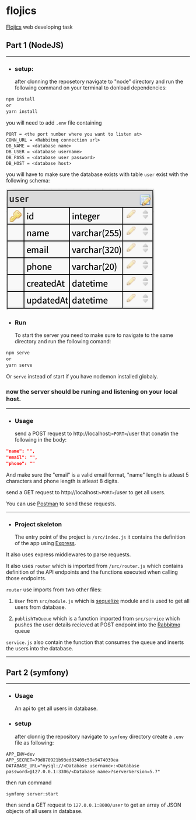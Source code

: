 # flojics

[Flojics](https://flojics.com) web developing task

## Part 1 (NodeJS)

---

- ### setup:
  after clonning the reposetory navigate to "node" directory and run the following command on your terminal to donload dependencies:

```bash
npm install
or
yarn install
```

you will need to add `.env` file containing

```
PORT = <the port number where you want to listen at>
CONN_URL = <Rabbitmq connection url>
DB_NAME = <database name>
DB_USER = <database username>
DB_PASS = <database user password>
DB_HOST = <database host>
```

you will have to make sure the database exists with table `user` exist with the following schema:

![user schema](./database.png)

- ### Run
  To start the server you need to make sure to navigate to the same directory and run the following comand:

```bash
npm serve
or
yarn serve
```

Or `serve` instead of start if you have nodemon installed globaly.

### now the server should be runing and listening on your local host.

---

- ### Usage
  send a POST request to http://localhost:`<PORT>`/user that conatin the following in the body:

```json
"name": "",
"email": "",
"phone": ""

```

And make sure the "email" is a valid email format, "name" length is atleast 5 characters and phone length is atleast 8 digits.

send a GET request to http://localhost:`<PORT>`/user to get all users.

You can use [Postman](https://www.postman.com) to send these requests.

---

- ### Project skeleton
  The entry point of the project is `/src/index.js`
  it contains the definition of the app using [Express](https://expressjs.com).

It also uses express middlewares to parse requests.

It also uses `router` which is imported from `/src/router.js` which contains definition of the API endpoints and the functions executed when calling those endpoints.

`router` use imports from two other files:

1.  `User` from `src/module.js` which is [sequelize](https://sequelize.org/master/) module and is used to get all users from database.

2.  `publishToQueue` which is a function imported from `src/service` which pushes the user details recieved at POST endpoint into the [Rabbitmq](https://www.rabbitmq.com) queue

`service.js` also contain the function that consumes the queue and inserts the users into the database.

---

## Part 2 (symfony)

---

- ### Usage

  An api to get all users in database.

- ### setup
  after clonnig the repository navigate to `symfony` directory create a `.env` file as following:

```env
APP_ENV=dev
APP_SECRET=79d870921b93ed83409c59e9474039ea
DATABASE_URL="mysql://<Database username>:<Database password>@127.0.0.1:3306/<Database name>?serverVersion=5.7"

```

then run command

```bash
symfony server:start
```

then send a GET request to `127.0.0.1:8000/user` to get an array of JSON objects of all users in database.
